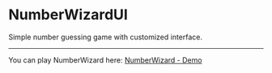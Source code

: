 # NumberWizardUI
Simple number guessing game with customized interface.<br/>
<hr>
You can play NumberWizard here: <a href="https://tungbox.tk/arcade/NumberWizard" target="_blank">NumberWizard - Demo</a>
